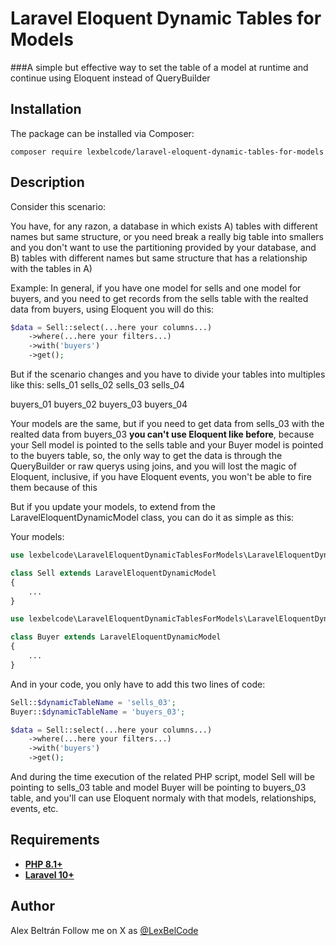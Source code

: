 # Laravel Eloquent Dynamic Tables for Models
###A simple but effective way to set the table of a model at runtime and continue using Eloquent instead of QueryBuilder

## Installation

The package can be installed via Composer:

`composer require lexbelcode/laravel-eloquent-dynamic-tables-for-models`

## Description
Consider this scenario:

You have, for any razon, a database in which exists A) tables with different names but same structure, or you need break a really big table into smallers and you don't want to use the partitioning provided by your database, and B) tables with different names but same structure that has a relationship with the tables in A)

Example:
In general, if you have one model for sells and one model for buyers, and you need to get records from the sells table with the realted data from buyers, using Eloquent you will do this:

```PHP
$data = Sell::select(...here your columns...)
    ->where(...here your filters...)
    ->with('buyers')
    ->get();
```

But if the scenario changes and you have to divide your tables into multiples like this:
sells_01
sells_02
sells_03
sells_04

buyers_01
buyers_02
buyers_03
buyers_04

Your models are the same, but if you need to get data from sells_03 with the realted data from buyers_03 **you can't use Eloquent like before**, because your Sell model is pointed to the sells table and your Buyer model is pointed to the buyers table, so, the only way to get the data is through the QueryBuilder or raw querys using joins, and you will lost the magic of Eloquent, inclusive, if you have Eloquent events, you won't be able to fire them because of this

But if you update your models, to extend from the LaravelEloquentDynamicModel class, you can do it as simple as this:

Your models:
```php
use lexbelcode\LaravelEloquentDynamicTablesForModels\LaravelEloquentDynamicModel;

class Sell extends LaravelEloquentDynamicModel
{
    ...
}
```

```php
use lexbelcode\LaravelEloquentDynamicTablesForModels\LaravelEloquentDynamicModel;

class Buyer extends LaravelEloquentDynamicModel
{
    ...
}
```

And in your code, you only have to add this two lines of code:
```PHP
Sell::$dynamicTableName = 'sells_03';
Buyer::$dynamicTableName = 'buyers_03';

$data = Sell::select(...here your columns...)
    ->where(...here your filters...)
    ->with('buyers')
    ->get();
```

And during the time execution of the related PHP script, model Sell will be pointing to sells_03 table and model Buyer will be pointing to buyers_03 table, and you'll can use Eloquent normaly with that models, relationships, events, etc.

## Requirements

- **[PHP 8.1+](https://php.net/)**
- **[Laravel 10+](https://laravel.com)**

## Author
Alex Beltrán
Follow me on X as [@LexBelCode](https://twitter.com/LexBelCode)
